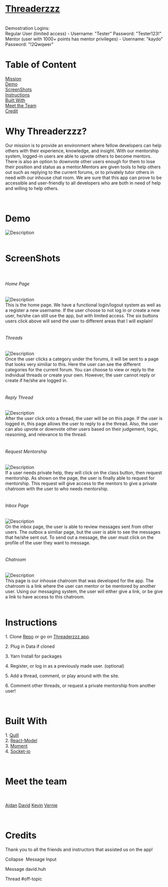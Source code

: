 <div>
    <h1>
        <a href= "https://threaderzzz.herokuapp.com/">Threaderzzz</a>
    </h1>
        <br>
    Demostration Logins:
    <br>
    Regular User (limited access) - Username: "Tester" Password: "Tester123!"
    <br>
    Mentor (user with 1000+ points has mentor privileges) - Username: "kaydo" Password: "!2Qwqwer"
    <h1>Table of Content</h1>
        <a href="#info">Mission</a>
    <br>
        <a href="#demo">Demo</a>   
    <br>
        <a href="#screenShots">ScreenShots</a>
    <br>
        <a href="#instructions">Instructions</a>
    <br>
        <a href="#built">Built With</a>
    <br>
        <a href="#team">Meet the Team</a>
    <br>
        <a href="#credits">Credit</a>
    <br>
    <h1 id="info">Why Threaderzzz?</h1>
        <p>Our mission is to provide an environment where fellow developers can help others with their experience, knowledge, and insight. With our mentorship system, logged-in users are able to upvote others to become mentors. There is also an option to downvote other users enough for them to lose their position and status as a mentor.Mentors are given tools to help others out such as replying to the current forums, or to privately tutor others in need with our inhouse chat room. We are sure that this app can prove to be accessible and user-friendly to all developers who are both in need of help and willing to help others.</p>
        <br>
    <h1 id="demo">Demo</h1>
        <div>
            <img alt="Description" src="https://user-images.githubusercontent.com/18372977/48031617-ab517e00-e109-11e8-9b1e-306275bff217.gif">
        </div>
            <br>
    <h1 id="screenShots">ScreenShots</h1>
            <br>
        <div>
            <h6>Home Page</h6>
                <img alt="Description" src="https://user-images.githubusercontent.com/18372977/48026691-a38add00-e0fb-11e8-8386-80e40c3c5427.png">
            <br>
            This is the home page. We have a functional login/logout system as well as a register a new username. If the user choose to not log in or create a new user, he/she can still use the app, but with limited access. The six buttons users click above will send the user to different areas that I will explain!
        </div>
            <br>
        <div>
            <h6>Threads</h6>
                <img alt="Description" src="https://user-images.githubusercontent.com/18372977/48027230-16488800-e0fd-11e8-934d-d737e294cb3f.png">
            <br>
            Once the user clicks a category under the forums, it will be sent to a page that looks very similiar to this. Here the user can see the different categories for the current forum. You can choose to view or reply to the individual threads or create your own. However, the user cannot reply or create if he/she are logged in.
        </div>
            <br>
        <div>
            <h6>Reply Thread</h6>
                <img alt="Description" src="https://user-images.githubusercontent.com/18372977/48027362-73443e00-e0fd-11e8-801a-35a79591fc85.png">
            <br>
            After the user click onto a thread, the user will be on this page. If the user is logged in, this page allows the user to reply to a the thread. Also, the user can also upvote or downvote other users based on their judgement, logic, reasoning, and relevance to the thread.
        </div>
            <br>
        <div>
            <h6>Request Mentorship</h6>
                <img alt="Description" src="https://user-images.githubusercontent.com/18372977/48027909-f1edab00-e0fe-11e8-888b-c7ad83a3d8a9.png">
            <br>
            If a user needs private help, they will click on the class button, then request mentorship. As shown on the page, the user is finally able to request for mentorship. This request will give access to the mentors to give a private chatroom with the user to who needs mentorship.
        </div>
            <br>
        <div>
            <h6>Inbox Page</h6>
                <img alt="Description" src="https://user-images.githubusercontent.com/26367455/49882471-91304d00-fde5-11e8-9b54-9a25cd13fd30.png">
            <br>
            On the inbox page, the user is able to review messages sent from other users. The outbox a similiar page, but the user is able to see the messages that he/she sent out. To send out a message, the user must click on the profile of the user they want to message.
        </div>
            <br>
        <div>
            <h6>Chatroom</h6>
                <img alt="Description" src="https://user-images.githubusercontent.com/18372977/48028958-d6d06a80-e101-11e8-8222-1ca0cfe99772.png">
            <br>
            This page is our inhouse chatroom that was developed for the app. The chatroom is a link where the user can mentor or be mentored by another user. Using our messaging system, the user will either give a link, or be give a link to have access to this chatroom.
        </div>
            <br>
        </div>
    <h1 id="instructions">Instructions</h1>
        <p>1. Clone  <a href="https://github.com/vedelacruz/project3">Repo</a> or go on <a href= "https://threaderzzz.herokuapp.com/">Threaderzzz app</a>.</p>
        <p>2. Plug in Data if cloned</p>
        <p>3. Yarn Install for packages</p>
        <p>4. Register, or log in as a previously made user. (optional)</p>
        <p>5. Add a thread, comment, or play around with the site.</p>
        <p>6. Comment other threads, or request a private mentorship from another user!</p>
        <br>
    <h1 id="built">Built With</h1>
        <p>
        1. <a href="https://github.com/quilljs/quill">Quill</a>
        <br>
        2. <a href="https://www.npmjs.com/package/react-modal">React-Model</a>
        <br>
        3. <a href="https://www.npmjs.com/package/moment>">Moment</a>
        <br>
        4. <a href="https://www.npmjs.com/package/socket.io">Socket-io</a>
        </p>
        <br>
    <h1 id="team">Meet the team</h1>
    <br>
        <p>
        <a href="https://github.com/ironaidan">Aidan</a>
        <a href="https://github.com/davidmhuh">David</a>
        <a href="https://github.com/kyblockstacking">Kevin</a>
        <a href="https://github.com/vedelacruz">Vernie</a>
        </p>
    <br>
    <h1 id="credits">Credits</h1>
        Thank you to all the friends and instructors that assisted us on the app!
</div>



Collapse 
Message Input

Message david.huh

Thread
#off-topic

